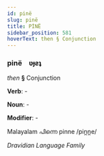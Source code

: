 ```yaml
---
id: pinë
slug: pinë
title: PİNË
sidebar_position: 581
hoverText: then § Conjunction
---
```


### pinë&emsp;<span kind="abugida">ʋɟƨʇ</span>

*then* **§** Conjunction

**Verb**: -

**Noun**: -

**Modifier**: -

Malayalam പിന്നെ pinne /pin̪n̪e/

*Dravidian Language Family*